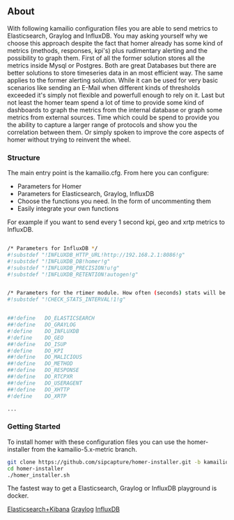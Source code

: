 
## About
With following kamailio configuration files you are able to send metrics to Elasticsearch, Graylog and InfluxDB. 
You may asking yourself why we choose this approach despite the fact that homer already has some kind of metrics 
(methods, responses, kpi's) plus rudimentary alerting and the possibility to graph them. First of all the former 
solution stores all the metrics inside Mysql or Postgres. Both are great Databases but there are better solutions 
to store timeseries data in an most efficient way. The same applies to the former alerting solution. While it can 
be used for very basic scenarios like sending an E-Mail when different kinds of thresholds exceeded it's simply 
not flexible and powerfull enough to rely on it. Last but not least the homer team spend a lot of time to provide 
some kind of dashboards to graph the metrics from the internal database or graph some metrics from external sources.
Time which could be spend to provide you the ability to capture a larger range of protocols and show you the 
correlation between them. Or simply spoken to improve the core aspects of homer without trying to reinvent the wheel.

### Structure
The main entry point is the kamailio.cfg. From here you can configure:

* Parameters for Homer
* Parameters for Elasticsearch, Graylog, InfluxDB
* Choose the functions you need. In the form of uncommenting them
* Easily integrate your own functions

For example if you want to send every 1 second kpi, geo and xrtp metrics to InfluxDB.

```bash

/* Parameters for InfluxDB */
#!substdef "!INFLUXDB_HTTP_URL!http://192.168.2.1:8086!g"
#!substdef "!INFLUXDB_DB!homer!g"
#!substdef "!INFLUXDB_PRECISION!u!g"
#!substdef "!INFLUXDB_RETENTION!autogen!g"


/* Parameters for the rtimer module. How often (seconds) stats will be send. */
#!substdef "!CHECK_STATS_INTERVAL!1!g"


##!define   DO_ELASTICSEARCH
##!define   DO_GRAYLOG
#!define    DO_INFLUXDB
#!define    DO_GEO
##!define   DO_ISUP
#!define    DO_KPI
##!define   DO_MALICIOUS
##!define   DO_METHOD
##!define   DO_RESPONSE
##!define   DO_RTCPXR
##!define   DO_USERAGENT
##!define   DO_XHTTP
#!define    DO_XRTP

...

```


### Getting Started

To install homer with these configuration files you can use the homer-installer from the 
kamailio-5.x-metric branch.

```bash
git clone https://github.com/sipcapture/homer-installer.git -b kamailio-5.x-metric
cd homer-installer
./homer_installer.sh
```

The fastest way to get a Elasticsearch, Graylog or InfluxDB playground is docker.

[Elasticsearch+Kibana](https://hub.docker.com/r/nshou/elasticsearch-kibana)
[Graylog](https://hub.docker.com/r/graylog2/server)
[InfluxDB](https://github.com/influxdata/TICK-docker/tree/master/1.2)




